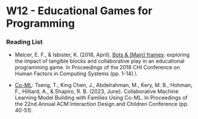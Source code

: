 # W12 - Educational Games for Programming

### Reading List

* Melcer, E. F., & Isbister, K. (2018, April). [Bots & (Main) frames](https://dl.acm.org/doi/pdf/10.1145/3173574.3173840): exploring the impact of tangible blocks and collaborative play in an educational programming game. In Proceedings of the 2018 CHI Conference on Human Factors in Computing Systems (pp. 1-14).\

* [Co-ML](https://machinelearning.apple.com/research/collaborative-machine-learning): Tseng, T., King Chen, J., Abdelrahman, M., Kery, M. B., Hohman, F., Hilliard, A., & Shapiro, R. B. (2023, June). Collaborative Machine Learning Model Building with Families Using Co-ML. In Proceedings of the 22nd Annual ACM Interaction Design and Children Conference (pp. 40-51).
